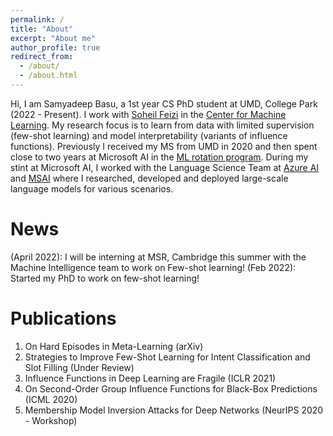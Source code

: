 ```yaml
---
permalink: /
title: "About"
excerpt: "About me"
author_profile: true
redirect_from: 
  - /about/
  - /about.html
---
```


Hi, I am Samyadeep Basu, a 1st year CS PhD student at UMD, College Park (2022 - Present). I work with [Soheil Feizi](https://www.cs.umd.edu/~sfeizi/) in the [Center for Machine Learning](https://ml.umd.edu/). My research focus is to learn from data with limited supervision (few-shot learning) and model interpretability (variants of influence functions). Previously I received my MS from UMD in 2020 and then spent close to two years at Microsoft AI in the [ML rotation program](https://www.microsoftnewengland.com/maidap/). During my stint at Microsoft AI, I worked with the Language Science Team at [Azure AI](https://www.microsoft.com/en-us/research/group/cognitive-services-research/knowledge-and-language/) and [MSAI](https://www.microsoft.com/en-us/research/group/artificial-intelligence-research-munich/) where I researched, developed and deployed large-scale language models for various scenarios.

News 
======
 (April 2022): I will be interning at MSR, Cambridge this summer with the Machine Intelligence team to work on Few-shot learning!
 (Feb 2022): Started my PhD to work on few-shot learning!

Publications
======
1. On Hard Episodes in Meta-Learning (arXiv)
2. Strategies to Improve Few-Shot Learning for Intent Classification and Slot Filling (Under Review)
3. Influence Functions in Deep Learning are Fragile (ICLR 2021)
4. On Second-Order Group Influence Functions for Black-Box Predictions (ICML 2020)
5. Membership Model Inversion Attacks for Deep Networks (NeurIPS 2020 - Workshop)


